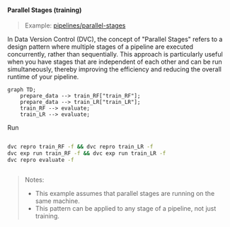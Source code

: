 #### Parallel Stages (training)

> Example: [pipelines/parallel-stages](pipelines/parallel-stages)

In Data Version Control (DVC), the concept of "Parallel Stages" refers to a design pattern where multiple stages of a pipeline are executed concurrently, rather than sequentially. This approach is particularly useful when you have stages that are independent of each other and can be run simultaneously, thereby improving the efficiency and reducing the overall runtime of your pipeline.

```mermaid
graph TD;
    prepare_data --> train_RF["train_RF"];
    prepare_data --> train_LR["train_LR"];
    train_RF --> evaluate;
    train_LR --> evaluate;
```

Run

```bash

dvc repro train_RF -f && dvc repro train_LR -f 
dvc exp run train_RF -f && dvc exp run train_LR -f 
dvc repro evaluate -f 
```

```mermaid
```

> Notes:
>
> - This example assumes that parallel stages are running on the same machine.
> - This pattern can be applied to any stage of a pipeline, not just training.
